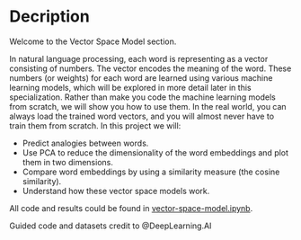 # Decription 

Welcome to the Vector Space Model section.     

In natural language processing, each word is representing as a vector consisting of numbers.
The vector encodes the meaning of the word. These numbers (or weights) for each word are learned using various machine
learning models, which will be explored in more detail later in this specialization. Rather than make you code the
machine learning models from scratch, we will show you how to use them. In the real world, you can always load the
trained word vectors, and you will almost never have to train them from scratch. In this project we will:    

- Predict analogies between words.
- Use PCA to reduce the dimensionality of the word embeddings and plot them in two dimensions.
- Compare word embeddings by using a similarity measure (the cosine similarity).
- Understand how these vector space models work.    

All code and results could be found in [vector-space-model.ipynb](./vector-space-model.ipynb). 

Guided code and datasets credit to @DeepLearning.AI